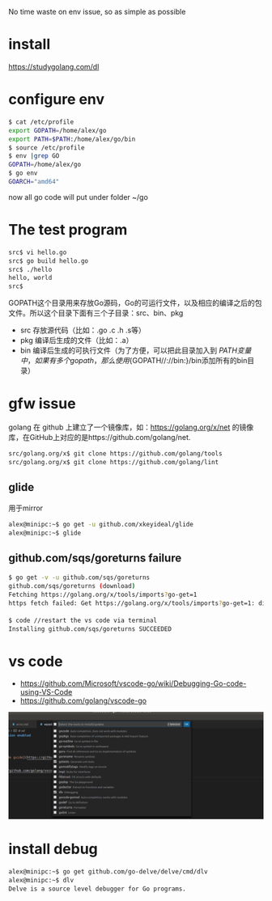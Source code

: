No time waste on env issue, so as simple as possible

# install
https://studygolang.com/dl

# configure env
```bash
$ cat /etc/profile
export GOPATH=/home/alex/go
export PATH=$PATH:/home/alex/go/bin
$ source /etc/profile
$ env |grep GO
GOPATH=/home/alex/go
$ go env
GOARCH="amd64"
```
now all go code will put under folder ~/go




# The test program 
```bash
src$ vi hello.go
src$ go build hello.go 
src$ ./hello 
hello, world
src$ 
```
GOPATH这个目录用来存放Go源码，Go的可运行文件，以及相应的编译之后的包文件。所以这个目录下面有三个子目录：src、bin、pkg
* src 存放源代码（比如：.go .c .h .s等）
* pkg 编译后生成的文件（比如：.a）
* bin 编译后生成的可执行文件（为了方便，可以把此目录加入到 $PATH 变量中，如果有多个gopath，那么使用${GOPATH//://bin:}/bin添加所有的bin目录）

# gfw issue
golang 在 github 上建立了一个镜像库，如：https://golang.org/x/net 的镜像库，在GitHub上对应的是https://github.com/golang/net.

```bash
src/golang.org/x$ git clone https://github.com/golang/tools
src/golang.org/x$ git clone https://github.com/golang/lint
```
## glide
用于mirror
```bash
alex@minipc:~$ go get -u github.com/xkeyideal/glide
alex@minipc:~$ glide
```
## github.com/sqs/goreturns failure
```bash
$ go get -v -u github.com/sqs/goreturns
github.com/sqs/goreturns (download)
Fetching https://golang.org/x/tools/imports?go-get=1
https fetch failed: Get https://golang.org/x/tools/imports?go-get=1: dial tcp 216.239.37.1:443: i/o timeout

$ code //restart the vs code via terminal
Installing github.com/sqs/goreturns SUCCEEDED
```

# vs code
* https://github.com/Microsoft/vscode-go/wiki/Debugging-Go-code-using-VS-Code
* https://github.com/golang/vscode-go

![install the tools from　menu "command palette" ](images/vscode_install_tools.png)

# install debug
```bash
alex@minipc:~$ go get github.com/go-delve/delve/cmd/dlv
alex@minipc:~$ dlv
Delve is a source level debugger for Go programs.
```

